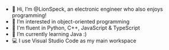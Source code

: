 - 👋 Hi, I’m @LionSpeck, an electronic engineer who also enjoys programming!
- 👀 I’m interested in object-oriented programming
- 📝 I'm fluent in Python, C++, JavaScript & TypeScript
- 🌱 I’m currently learning Java :)
- 💻 I use Visual Studio Code as my main workspace
<!-- - 📫 You can contact me on -->
